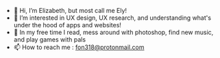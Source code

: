 - 👋 Hi, I’m Elizabeth, but most call me Ely!
- 👀 I’m interested in UX design, UX research, and understanding what's under the hood of apps and websites!
- 💞️ In my free time I read, mess around with photoshop, find new music, and play games with pals
- 📫 How to reach me : fon318@protonmail.com

<!---
fon318/fon318 is a ✨ special ✨ repository because its `README.md` (this file) appears on your GitHub profile.
You can click the Preview link to take a look at your changes.
--->
